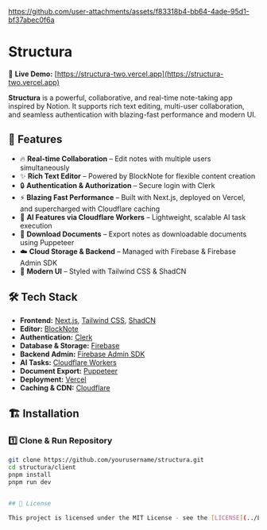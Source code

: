 


https://github.com/user-attachments/assets/f83318b4-bb64-4ade-95d1-bf37abec0f6a


# Structura
🔗 **Live Demo:** [https://structura-two.vercel.app](https://structura-two.vercel.app)

**Structura** is a powerful, collaborative, and real-time note-taking app inspired by Notion. It supports rich text editing, multi-user collaboration, and seamless authentication with blazing-fast performance and modern UI.

## 🚀 Features

- 🔥 **Real-time Collaboration** – Edit notes with multiple users simultaneously  
- ✨ **Rich Text Editor** – Powered by BlockNote for flexible content creation  
- 🔒 **Authentication & Authorization** – Secure login with Clerk  
- ⚡ **Blazing Fast Performance** – Built with Next.js, deployed on Vercel, and supercharged with Cloudflare caching  
- 🤖 **AI Features via Cloudflare Workers** – Lightweight, scalable AI task execution  
- 📄 **Download Documents** – Export notes as downloadable documents using Puppeteer  
- ☁️ **Cloud Storage & Backend** – Managed with Firebase & Firebase Admin SDK  
- 🎨 **Modern UI** – Styled with Tailwind CSS & ShadCN  

## 🛠️ Tech Stack

- **Frontend:** [Next.js](https://nextjs.org/), [Tailwind CSS](https://tailwindcss.com/), [ShadCN](https://ui.shadcn.com/)
- **Editor:** [BlockNote](https://blocknote.dev/)
- **Authentication:** [Clerk](https://clerk.dev/)
- **Database & Storage:** [Firebase](https://firebase.google.com/)
- **Backend Admin:** [Firebase Admin SDK](https://firebase.google.com/docs/admin/setup)
- **AI Tasks:** [Cloudflare Workers](https://developers.cloudflare.com/workers/)
- **Document Export:** [Puppeteer](https://pptr.dev/)
- **Deployment:** [Vercel](https://vercel.com/)
- **Caching & CDN:** [Cloudflare](https://www.cloudflare.com/)

## 🏗️ Installation

### 1️⃣ Clone & Run Repository

```bash
git clone https://github.com/yourusername/structura.git
cd structura/client
pnpm install
pnpm run dev


## 📄 License

This project is licensed under the MIT License - see the [LICENSE](../LICENSE) file for details.
